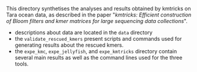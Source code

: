 This directory synthetises the analyses and results obtained by kmtricks on Tara ocean data, as described in the paper "*kmtricks: Efficient construction of Bloom filters and kmer matrices for large sequencing data collections*".

 - descriptions about data are located in the `data` directory
 - the `validate_rescued_kmers` present scripts and commands used for generating results about the rescued kmers.
 - the `expe_kmc`,  `expe_jellyfish`, and `expe_kmtricks` directory contain several main results as well as the command lines used for the three tools.







